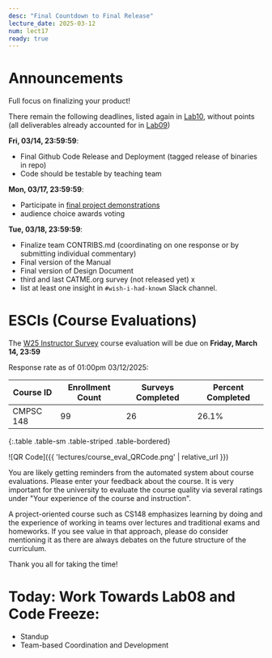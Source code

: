 ```yaml
---
desc: "Final Countdown to Final Release"
lecture_date: 2025-03-12
num: lect17
ready: true
---
```


# Announcements

Full focus on finalizing your product! 

There remain the following deadlines, listed again in [Lab10](https://ucsb-cs148.github.io/w25/lab/lab10/), without points (all deliverables already accounted for in [Lab09](https://ucsb-cs148.github.io/w25/lab/lab09/)) 

**Fri, 03/14, 23:59:59**: 

* Final Github Code Release and Deployment (tagged release of binaries in repo)
* Code should be testable by teaching team 

**Mon, 03/17, 23:59:59**: 

* Participate in [final project demonstrations](https://ucsb-cs148.github.io/w25/exam/project_presentations/) 
* audience choice awards voting

**Tue, 03/18, 23:59:59**: 
* Finalize team CONTRIBS.md (coordinating on one response or by submitting individual commentary) 
* Final version of the Manual 
* Final version of Design Document 
* third and last CATME.org survey (not released yet) x
* list at least one insight in `#wish-i-had-known` Slack channel.


# ESCIs (Course Evaluations)

The [W25 Instructor Survey](https://go.blueja.io/PqwV_o3TlkyuvzxpPp_91w) course evaluation will be due on **Friday, March 14, 23:59**

Response rate as of 01:00pm 03/12/2025:

| Course ID |	Enrollment Count	|Surveys Completed	|Percent Completed|
|-|-|-|-|
| CMPSC 148 	| 99	| 26 |	26.1% |
{:.table .table-sm .table-striped .table-bordered}

![QR Code]({{ 'lectures/course_eval_QRCode.png' | relative_url }})

You are likely getting reminders from the automated system about course evaluations. Please enter your feedback about the course.  It is very important for the university to evaluate the course quality via several ratings under "Your experience of the course and instruction". 

A project-oriented course such as CS148 emphasizes learning by doing and the experience of working in teams over lectures and traditional exams and homeworks. If you see value in that approach, please do consider mentioning it as there are always debates on the future structure of the curriculum.  

Thank you all for taking the time!  

# Today: Work Towards Lab08 and Code Freeze: 

* Standup 
* Team-based Coordination and Development
